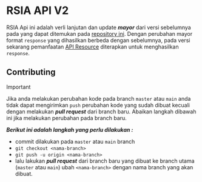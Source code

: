 # RSIA API V2
RSIA Api ini adalah verli lanjutan dan update ***mayor*** dari versi sebelumnya pada yang dapat ditemukan pada [repository ini](https://github.com/halimkun/rsia-api). 
Dengan perubahan mayor format ```response``` yang dihasilkan berbeda dengan sebelumnya, pada versi sekarang pemanfaatan [API Resource](https://laravel.com/docs/eloquent-resources) diterapkan untuk menghasilkan ```response```.


## Contributing
> [!IMPORTANT]
> Jika anda melakukan perubahan kode pada branch ```master``` atau ```main``` anda tidak dapat mengirimkan ```push``` perubahan kode yang sudah dibuat kecuali dengan melakukan ***pull request*** dari branch baru. Abaikan langkah dibawah ini jika melakukan perubahan pada branch baru.
>
> ***Berikut ini adalah langkah yang perlu dilakukan :***
> - commit dilakukan pada ```master``` atau ```main``` branch
> - ```git checkout <nama-branch>```
> - ```git push -u origin <nama-branch>```
> - lalu lakukan ***pull request*** dari branch baru yang dibuat ke branch utama (```master``` atau ```main```)
> ubah ```<nama-branch>``` dengan nama branch yang akan dibuat.
